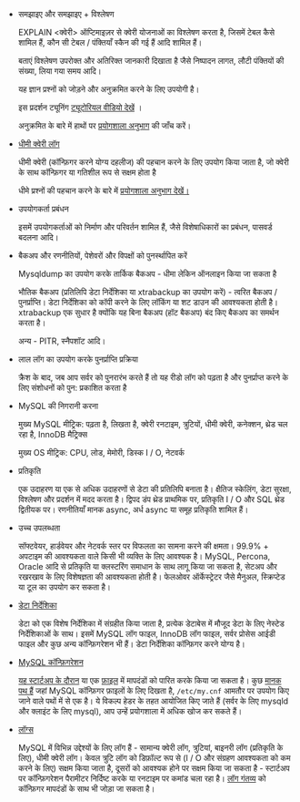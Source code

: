 - समझाइए और समझाइए + विश्लेषण

    EXPLAIN &lt;क्वेरी&gt; ऑप्टिमाइज़र से क्वेरी योजनाओं का विश्लेषण करता है, जिसमें टेबल कैसे शामिल हैं, कौन सी टेबल / पंक्तियाँ स्कैन की गई हैं आदि शामिल हैं।

    बताएं विश्लेषण उपरोक्त और अतिरिक्त जानकारी दिखाता है जैसे निष्पादन लागत, लौटी पंक्तियों की संख्या, लिया गया समय आदि।

    यह ज्ञान प्रश्नों को जोड़ने और अनुक्रमित करने के लिए उपयोगी है।

    इस प्रदर्शन ट्यूनिंग [ट्यूटोरियल वीडियो देखें](https://www.youtube.com/watch?v=pjRTLPeUOug) ।

    अनुक्रमित के बारे में हाथों पर [प्रयोगशाला अनुभाग](https://linkedin.github.io/school-of-sre/databases_sql/lab/) की जाँच करें।

- [धीमी क्वेरी लॉग](https://dev.mysql.com/doc/refman/5.7/en/slow-query-log.html)

    धीमी क्वेरी (कॉन्फ़िगर करने योग्य दहलीज) की पहचान करने के लिए उपयोग किया जाता है, जो क्वेरी के साथ कॉन्फ़िगर या गतिशील रूप से सक्षम होता है

    धीमे प्रश्नों की पहचान करने के बारे में [प्रयोगशाला अनुभाग देखें।](https://linkedin.github.io/school-of-sre/databases_sql/lab/)

- उपयोगकर्ता प्रबंधन

    इसमें उपयोगकर्ताओं को निर्माण और परिवर्तन शामिल हैं, जैसे विशेषाधिकारों का प्रबंधन, पासवर्ड बदलना आदि।

- बैकअप और रणनीतियों, पेशेवरों और विपक्षों को पुनर्स्थापित करें

    Mysqldump का उपयोग करके तार्किक बैकअप - धीमा लेकिन ऑनलाइन किया जा सकता है

    भौतिक बैकअप (प्रतिलिपि डेटा निर्देशिका या xtrabackup का उपयोग करें) - त्वरित बैकअप / पुनर्प्राप्ति। डेटा निर्देशिका को कॉपी करने के लिए लॉकिंग या शट डाउन की आवश्यकता होती है। xtrabackup एक सुधार है क्योंकि यह बिना बैकअप (हॉट बैकअप) बंद किए बैकअप का समर्थन करता है।

    अन्य - PITR, स्नैपशॉट आदि।

- लाल लॉग का उपयोग करके पुनर्प्राप्ति प्रक्रिया

    क्रैश के बाद, जब आप सर्वर को पुनरारंभ करते हैं तो यह रीडो लॉग को पढ़ता है और पुनर्प्राप्त करने के लिए संशोधनों को पुन: प्रकाशित करता है

- MySQL की निगरानी करना

    मुख्य MySQL मीट्रिक: पढ़ता है, लिखता है, क्वेरी रनटाइम, त्रुटियों, धीमी क्वेरी, कनेक्शन, थ्रेड चल रहा है, InnoDB मैट्रिक्स

    मुख्य OS मीट्रिक: CPU, लोड, मेमोरी, डिस्क I / O, नेटवर्क

- प्रतिकृति

    एक उदाहरण या एक से अधिक उदाहरणों से डेटा की प्रतिलिपि बनाता है। क्षैतिज स्केलिंग, डेटा सुरक्षा, विश्लेषण और प्रदर्शन में मदद करता है। द्विपद डंप थ्रेड प्राथमिक पर, प्रतिकृति I / O और SQL थ्रेड द्वितीयक पर। रणनीतियाँ मानक async, अर्ध async या समूह प्रतिकृति शामिल हैं।

- उच्च उपलब्धता

    सॉफ्टवेयर, हार्डवेयर और नेटवर्क स्तर पर विफलता का सामना करने की क्षमता। 99.9% + अपटाइम की आवश्यकता वाले किसी भी व्यक्ति के लिए आवश्यक है। MySQL, Percona, Oracle आदि से प्रतिकृति या क्लस्टरिंग समाधान के साथ लागू किया जा सकता है, सेटअप और रखरखाव के लिए विशेषज्ञता की आवश्यकता होती है। फेलओवर ऑर्केस्ट्रेटर जैसे मैनुअल, स्क्रिप्टेड या टूल का उपयोग कर सकता है।

- [डेटा निर्देशिका](https://dev.mysql.com/doc/refman/8.0/en/data-directory.html)

    डेटा को एक विशेष निर्देशिका में संग्रहीत किया जाता है, प्रत्येक डेटाबेस में मौजूद डेटा के लिए नेस्टेड निर्देशिकाओं के साथ। इसमें MySQL लॉग फाइल, InnoDB लॉग फाइल, सर्वर प्रोसेस आईडी फाइल और कुछ अन्य कॉन्फ़िगरेशन भी हैं। डेटा निर्देशिका कॉन्फ़िगर करने योग्य है।

- [MySQL कॉन्फ़िगरेशन](https://dev.mysql.com/doc/refman/5.7/en/server-configuration.html)

    [यह स्टार्टअप के दौरान](https://dev.mysql.com/doc/refman/5.7/en/server-options.html) या एक [फ़ाइल](https://dev.mysql.com/doc/refman/8.0/en/option-files.html) में मापदंडों को पारित करके किया जा सकता है। कुछ [मानक पथ हैं](https://dev.mysql.com/doc/refman/8.0/en/option-files.html#option-file-order) जहां MySQL कॉन्फ़िगर फ़ाइलों के लिए दिखता है, `/etc/my.cnf` आमतौर पर उपयोग किए जाने वाले पथों में से एक है। ये विकल्प हेडर के तहत आयोजित किए जाते हैं (सर्वर के लिए mysqld और क्लाइंट के लिए mysql), आप उन्हें प्रयोगशाला में अधिक खोज कर सकते हैं।

- [लॉग्स](https://dev.mysql.com/doc/refman/5.7/en/server-logs.html)

    MySQL में विभिन्न उद्देश्यों के लिए लॉग हैं - सामान्य क्वेरी लॉग, त्रुटियां, बाइनरी लॉग (प्रतिकृति के लिए), धीमी क्वेरी लॉग। केवल त्रुटि लॉग को डिफ़ॉल्ट रूप से (I / O और संग्रहण आवश्यकता को कम करने के लिए) सक्षम किया जाता है, दूसरों को आवश्यक होने पर सक्षम किया जा सकता है - स्टार्टअप पर कॉन्फ़िगरेशन पैरामीटर निर्दिष्ट करके या रनटाइम पर कमांड चला रहा है। [लॉग गंतव्य](https://dev.mysql.com/doc/refman/5.7/en/log-destinations.html) को कॉन्फ़िगर मापदंडों के साथ भी जोड़ा जा सकता है।
